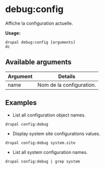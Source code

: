 # debug:config
Affiche la configuration actuelle.

**Usage:**
```
drupal debug:config [arguments]
dc
```

## Available arguments
Argument | Details
---------|-------------
name | Nom de la configuration.

## Examples
* List all configuration object names.
```
drupal config:debug
```
* Display system site configurations values.
```
drupal config:debug system.site
```
* List all system configuration names.
```
drupal config:debug | grep system
```
